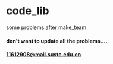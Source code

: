 # code_lib
some problems after make_team
#### don't want to update all the problems....
#### 11612908@mail.sustc.edu.cn
